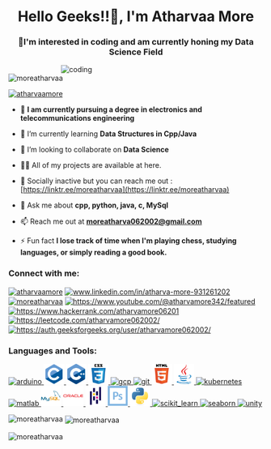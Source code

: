 <!-- ![logo](https://github.com/moreatharvaa/moreatharvaa/blob/main/32097be52aea3db46a4356d59e2329b1.jpg) -->

<h1 align="center">Hello Geeks!!👋, I'm Atharvaa More </h1>
<h3 align="center">👀I'm interested in coding and am currently honing my Data Science Field</h3>

<img align = "right" alt="coding" width="400" src="https://media4.giphy.com/media/qgQUggAC3Pfv687qPC/giphy.gif">

<p align="left"> <img src="https://komarev.com/ghpvc/?username=moreatharvaa&label=Profile%20views&color=0e75b6&style=flat" alt="moreatharvaa" /> </p>

<p align="left"> <a href="https://twitter.com/atharvaamore" target="blank"><img src="https://img.shields.io/twitter/follow/atharvaamore?logo=twitter&style=for-the-badge" alt="atharvaamore" /></a> </p>

- 🔭 **I am currently pursuing a degree in electronics and telecommunications engineering**

- 🌱 I’m currently learning **Data Structures in Cpp/Java**

- 👯 I’m looking to collaborate on **Data Science**

- 👨‍💻 All of my projects are available at here.
   
- 🤡 Socially inactive but you can reach me out : [https://linktr.ee/moreatharvaa](https://linktr.ee/moreatharvaa)

- 💬 Ask me about **cpp, python, java, c, MySql**

- 📫 Reach me out at **moreatharva062002@gmail.com**

- ⚡ Fun fact **I lose track of time when I'm playing chess, studying languages, or simply reading a good book.**

<h3 align="left">Connect with me:</h3>
<p align="left">
<a href="https://twitter.com/atharvaamore" target="blank"><img align="center" src="https://raw.githubusercontent.com/rahuldkjain/github-profile-readme-generator/master/src/images/icons/Social/twitter.svg" alt="atharvaamore" height="30" width="40" /></a>
<a href="https://linkedin.com/in/www.linkedin.com/in/atharva-more-931261202" target="blank"><img align="center" src="https://raw.githubusercontent.com/rahuldkjain/github-profile-readme-generator/master/src/images/icons/Social/linked-in-alt.svg" alt="www.linkedin.com/in/atharva-more-931261202" height="30" width="40" /></a>
<a href="https://instagram.com/moreatharvaa" target="blank"><img align="center" src="https://raw.githubusercontent.com/rahuldkjain/github-profile-readme-generator/master/src/images/icons/Social/instagram.svg" alt="moreatharvaa" height="30" width="40" /></a>
<a href="https://www.youtube.com/c/https://www.youtube.com/@atharvamore342/featured" target="blank"><img align="center" src="https://raw.githubusercontent.com/rahuldkjain/github-profile-readme-generator/master/src/images/icons/Social/youtube.svg" alt="https://www.youtube.com/@atharvamore342/featured" height="30" width="40" /></a>
<a href="https://www.hackerrank.com/atharvamore06201" target="blank"><img align="center" src="https://raw.githubusercontent.com/rahuldkjain/github-profile-readme-generator/master/src/images/icons/Social/hackerrank.svg" alt="https://www.hackerrank.com/atharvamore06201" height="30" width="40" /></a>
<a href="https://leetcode.com/atharvamore062002/" target="blank"><img align="center" src="https://raw.githubusercontent.com/rahuldkjain/github-profile-readme-generator/master/src/images/icons/Social/leet-code.svg" alt="https://leetcode.com/atharvamore062002/" height="30" width="40" /></a>
<a href="https://auth.geeksforgeeks.org/user/https://auth.geeksforgeeks.org/user/atharvamore062002/" target="blank"><img align="center" src="https://raw.githubusercontent.com/rahuldkjain/github-profile-readme-generator/master/src/images/icons/Social/geeks-for-geeks.svg" alt="https://auth.geeksforgeeks.org/user/atharvamore062002/" height="30" width="40" /></a>
</p>

<h3 align="left">Languages and Tools:</h3>
<p align="left"> <a href="https://www.arduino.cc/" target="_blank" rel="noreferrer"> <img src="https://cdn.worldvectorlogo.com/logos/arduino-1.svg" alt="arduino" width="40" height="40"/> </a> <a href="https://www.cprogramming.com/" target="_blank" rel="noreferrer"> <img src="https://raw.githubusercontent.com/devicons/devicon/master/icons/c/c-original.svg" alt="c" width="40" height="40"/> </a> <a href="https://www.w3schools.com/cpp/" target="_blank" rel="noreferrer"> <img src="https://raw.githubusercontent.com/devicons/devicon/master/icons/cplusplus/cplusplus-original.svg" alt="cplusplus" width="40" height="40"/> </a> <a href="https://www.w3schools.com/css/" target="_blank" rel="noreferrer"> <img src="https://raw.githubusercontent.com/devicons/devicon/master/icons/css3/css3-original-wordmark.svg" alt="css3" width="40" height="40"/> </a> <a href="https://cloud.google.com" target="_blank" rel="noreferrer"> <img src="https://www.vectorlogo.zone/logos/google_cloud/google_cloud-icon.svg" alt="gcp" width="40" height="40"/> </a> <a href="https://git-scm.com/" target="_blank" rel="noreferrer"> <img src="https://www.vectorlogo.zone/logos/git-scm/git-scm-icon.svg" alt="git" width="40" height="40"/> </a> <a href="https://www.w3.org/html/" target="_blank" rel="noreferrer"> <img src="https://raw.githubusercontent.com/devicons/devicon/master/icons/html5/html5-original-wordmark.svg" alt="html5" width="40" height="40"/> </a> <a href="https://www.java.com" target="_blank" rel="noreferrer"> <img src="https://raw.githubusercontent.com/devicons/devicon/master/icons/java/java-original.svg" alt="java" width="40" height="40"/> </a> <a href="https://kubernetes.io" target="_blank" rel="noreferrer"> <img src="https://www.vectorlogo.zone/logos/kubernetes/kubernetes-icon.svg" alt="kubernetes" width="40" height="40"/> </a> <a href="https://www.mathworks.com/" target="_blank" rel="noreferrer"> <img src="https://upload.wikimedia.org/wikipedia/commons/2/21/Matlab_Logo.png" alt="matlab" width="40" height="40"/> </a> <a href="https://www.mysql.com/" target="_blank" rel="noreferrer"> <img src="https://raw.githubusercontent.com/devicons/devicon/master/icons/mysql/mysql-original-wordmark.svg" alt="mysql" width="40" height="40"/> </a> <a href="https://www.oracle.com/" target="_blank" rel="noreferrer"> <img src="https://raw.githubusercontent.com/devicons/devicon/master/icons/oracle/oracle-original.svg" alt="oracle" width="40" height="40"/> </a> <a href="https://pandas.pydata.org/" target="_blank" rel="noreferrer"> <img src="https://raw.githubusercontent.com/devicons/devicon/2ae2a900d2f041da66e950e4d48052658d850630/icons/pandas/pandas-original.svg" alt="pandas" width="40" height="40"/> </a> <a href="https://www.photoshop.com/en" target="_blank" rel="noreferrer"> <img src="https://raw.githubusercontent.com/devicons/devicon/master/icons/photoshop/photoshop-line.svg" alt="photoshop" width="40" height="40"/> </a> <a href="https://www.python.org" target="_blank" rel="noreferrer"> <img src="https://raw.githubusercontent.com/devicons/devicon/master/icons/python/python-original.svg" alt="python" width="40" height="40"/> </a> <a href="https://scikit-learn.org/" target="_blank" rel="noreferrer"> <img src="https://upload.wikimedia.org/wikipedia/commons/0/05/Scikit_learn_logo_small.svg" alt="scikit_learn" width="40" height="40"/> </a> <a href="https://seaborn.pydata.org/" target="_blank" rel="noreferrer"> <img src="https://seaborn.pydata.org/_images/logo-mark-lightbg.svg" alt="seaborn" width="40" height="40"/> </a> <a href="https://unity.com/" target="_blank" rel="noreferrer"> <img src="https://www.vectorlogo.zone/logos/unity3d/unity3d-icon.svg" alt="unity" width="40" height="40"/> </a> </p>

<p><img align="left" src="https://github-readme-stats.vercel.app/api/top-langs?username=moreatharvaa&show_icons=true&locale=en&layout=compact" alt="moreatharvaa" /></p>

<p>&nbsp;<img align="center" src="https://github-readme-stats.vercel.app/api?username=moreatharvaa&show_icons=true&locale=en" alt="moreatharvaa" /></p>

<p><img align="center" src="https://github-readme-streak-stats.herokuapp.com/?user=moreatharvaa&" alt="moreatharvaa" /></p>
